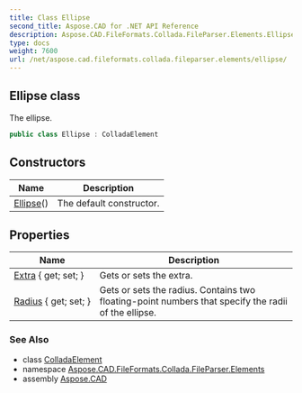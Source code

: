 ```yaml
---
title: Class Ellipse
second_title: Aspose.CAD for .NET API Reference
description: Aspose.CAD.FileFormats.Collada.FileParser.Elements.Ellipse class. The ellipse
type: docs
weight: 7600
url: /net/aspose.cad.fileformats.collada.fileparser.elements/ellipse/
---
```

## Ellipse class

The ellipse.

```csharp
public class Ellipse : ColladaElement
```

## Constructors

| Name | Description |
| --- | --- |
| [Ellipse](ellipse/)() | The default constructor. |

## Properties

| Name | Description |
| --- | --- |
| [Extra](../../aspose.cad.fileformats.collada.fileparser.elements/ellipse/extra/) { get; set; } | Gets or sets the extra. |
| [Radius](../../aspose.cad.fileformats.collada.fileparser.elements/ellipse/radius/) { get; set; } | Gets or sets the radius. Contains two floating-point numbers that specify the radii of the ellipse. |

### See Also

* class [ColladaElement](../colladaelement/)
* namespace [Aspose.CAD.FileFormats.Collada.FileParser.Elements](../../aspose.cad.fileformats.collada.fileparser.elements/)
* assembly [Aspose.CAD](../../)


